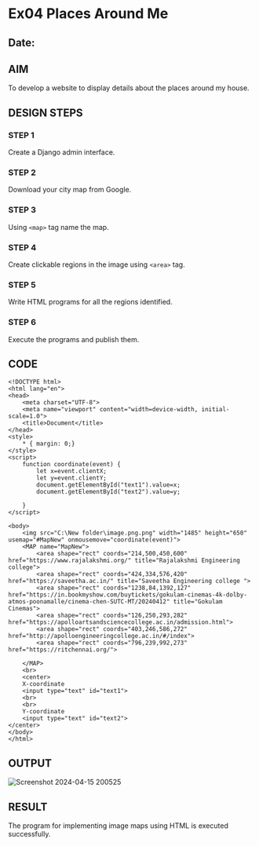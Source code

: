 # Ex04 Places Around Me
## Date: 

## AIM
To develop a website to display details about the places around my house.

## DESIGN STEPS

### STEP 1
Create a Django admin interface.

### STEP 2
Download your city map from Google.

### STEP 3
Using ```<map>``` tag name the map.

### STEP 4
Create clickable regions in the image using ```<area>``` tag.

### STEP 5
Write HTML programs for all the regions identified.

### STEP 6
Execute the programs and publish them.

## CODE
```
<!DOCTYPE html>
<html lang="en">
<head>
    <meta charset="UTF-8">
    <meta name="viewport" content="width=device-width, initial-scale=1.0">
    <title>Document</title>
</head>
<style>
    * { margin: 0;}
</style>
<script>
    function coordinate(event) {
        let x=event.clientX;
        let y=event.clientY;
        document.getElementById("text1").value=x;
        document.getElementById("text2").value=y;

    }
</script>

<body>
    <img src="C:\New folder\image.png.png" width="1485" height="650" usemap="#MapNew" onmousemove="coordinate(event)">
    <MAP name="MapNew">
        <area shape="rect" coords="214,500,450,600" href="https://www.rajalakshmi.org/" title="Rajalakshmi Engineering college">
        <area shape="rect" coords="424,334,576,420" href="https://saveetha.ac.in/" title="Saveetha Engineering college ">
        <area shape="rect" coords="1238,84,1392,127" href="https://in.bookmyshow.com/buytickets/gokulam-cinemas-4k-dolby-atmos-poonamalle/cinema-chen-SUTC-MT/20240412" title="Gokulam Cinemas">
        <area shape="rect" coords="126,250,293,282" href="https://apolloartsandsciencecollege.ac.in/admission.html">
        <area shape="rect" coords="403,246,586,272" href="http://apolloengineeringcollege.ac.in/#/index">
        <area shape="rect" coords="796,239,992,273" href="https://ritchennai.org/">
        
    </MAP>  
    <br>
    <center>
    X-coordinate
    <input type="text" id="text1">
    <br>
    <br>
    Y-coordinate
    <input type="text" id="text2">
</center>
</body>
</html>
```

## OUTPUT
![Screenshot 2024-04-15 200525](https://github.com/vishal23000591/NearMe/assets/147139719/3f6ad4ae-7d0b-4426-a5df-28c5cd615d4a)







## RESULT
The program for implementing image maps using HTML is executed successfully.
